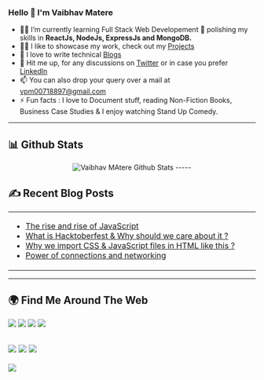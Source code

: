 ### Hello 👋 I'm Vaibhav Matere
- 👨‍💻 I’m currently learning Full Stack Web Developement 🌱 polishing my skills in **ReactJs, NodeJs, ExpressJs and MongoDB.**
- 👨‍💻 I like to showcase my work, check out my [Projects](https://vaibhavmatere.netlify.app/projects.html)
- 📝 I love to write technical [Blogs](https://vaibhavmatere.netlify.app/blogs.html)
- 💬 Hit me up, for any discussions on [Twitter](https://twitter.com/vaibhav_matere) or in case you prefer [LinkedIn](https://www.linkedin.com/in/vaibhavmatere/)
- 📫 You can also drop your query over a mail at vpm00718897@gmail.com
- ⚡ Fun facts : I love to Document stuff, reading Non-Fiction Books, Business Case Studies & I enjoy watching Stand Up Comedy.
----- 

## 📊 Github Stats
<p align="center"> <img src="https://github-readme-stats.vercel.app/api?username=vaibhav18matere&show_icons=true&theme=gotham" alt="Vaibhav MAtere Github Stats" />
-----

## ✍️ Recent Blog Posts

<table align="center">
  <tr>
    <td width="50%">

- [The rise and rise of JavaScript](https://www.linkedin.com/pulse/rise-javascript-vaibhav-matere/)
- [What is Hacktoberfest & Why should we care about it ?](https://www.linkedin.com/pulse/what-hactoberfest-why-should-you-care-vaibhav-matere/)
- [Why we import CSS & JavaScript files in HTML like this ?](https://www.linkedin.com/pulse/why-we-import-css-javascript-files-html-like-vaibhav-matere-/?trackingId=V3Whs9EAQXCzJPk9NAcIfg%3D%3D)
- [Power of connections and networking](https://www.linkedin.com/pulse/power-connections-networking-vaibhav-matere/)

 
</td>
  </tr>
</table>

-----
  
## 🌍 Find Me Around The Web

<a href="https://twitter.com/vaibhav_matere"><img src="https://img.shields.io/badge/Twitter-1DA1F2?style=for-the-badge&logo=twitter&logoColor=white"/></a>
<a href="https://github.com/vaibhav18matere"><img src="https://img.shields.io/badge/GitHub-100000?style=for-the-badge&logo=github&logoColor=white"/></a>
<a href="https://www.linkedin.com/in/vaibhavmatere/"><img src="https://img.shields.io/badge/LinkedIn-0077B5?style=for-the-badge&logo=linkedin&logoColor=white"/></a>
<a href="https://www.instagram.com/vaibhav.matere_/"><img src="https://img.shields.io/badge/Instagram-E4405F?style=for-the-badge&logo=instagram&logoColor=white"/></a>
>
<a href="https://vaibhavmatere.hashnode.dev/"><img src="https://img.shields.io/badge/Hashnode-2962FF?style=for-the-badge&logo=hashnode&logoColor=white"/></a>
<a href="https://medium.com/@vaibhavmatere"><img src="https://img.shields.io/badge/Medium-12100E?style=for-the-badge&logo=medium&logoColor=white"/></a>
<a href="https://vaibhavmatere.netlify.app/"><img src="https://img.shields.io/badge/my_portfolio-000?style=for-the-badge&logo=ko-fi&logoColor=white"/></a>
-----
<div>
  <a href="https://www.buymeacoffee.com/vaibhavmatere"><img src="https://img.shields.io/badge/Buy_Me_A_Coffee-FFDD00?style=for-the-badge&logo=buy-me-a-coffee&logoColor=black"/></a>
</div>
